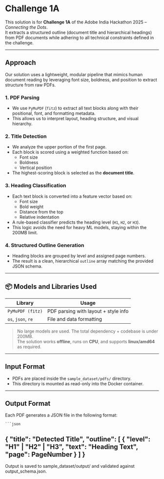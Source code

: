 # Challenge 1A

This solution is for **Challenge 1A** of the Adobe India Hackathon 2025 – *Connecting the Dots*.  
It extracts a structured outline (document title and hierarchical headings) from PDF documents while adhering to all technical constraints defined in the challenge.

---

## Approach

Our solution uses a lightweight, modular pipeline that mimics human document reading by leveraging font size, boldness, and position to extract structure from raw PDFs.

### 1. PDF Parsing

- We use `PyMuPDF` (`fitz`) to extract all text blocks along with their positional, font, and formatting metadata.
- This allows us to interpret layout, heading structure, and visual hierarchy.

### 2. Title Detection

- We analyze the upper portion of the first page.
- Each block is scored using a weighted function based on:
  - Font size
  - Boldness
  - Vertical position
- The highest-scoring block is selected as the **document title**.

### 3. Heading Classification

- Each text block is converted into a feature vector based on:
  - Font size
  - Bold weight
  - Distance from the top
  - Relative indentation
- A rule-based classifier predicts the heading level (`H1`, `H2`, or `H3`).
- This logic avoids the need for heavy ML models, staying within the 200MB limit.

### 4. Structured Outline Generation

- Heading blocks are grouped by level and assigned page numbers.
- The result is a clean, hierarchical `outline` array matching the provided JSON schema.

---

## 📦 Models and Libraries Used

| Library           | Usage                                |
|-------------------|---------------------------------------|
| `PyMuPDF (fitz)`  | PDF parsing with layout + style info |
| `os`, `json`, `re`| File and data formatting              |

> No large models are used. The total dependency + codebase is under 200MB.  
> The solution works **offline**, runs on **CPU**, and supports **linux/amd64** as required.

---

## Input Format

- PDFs are placed inside the `sample_dataset/pdfs/` directory.
- This directory is mounted as read-only into the Docker container.

---

## Output Format

Each PDF generates a JSON file in the following format:

    ```json
{
  "title": "Detected Title",
  "outline": [
    {
      "level": "H1" | "H2" | "H3",
      "text": "Heading Text",
      "page": PageNumber
    }
  ]
}
--- 

Output is saved to sample_dataset/output/ and validated against output_schema.json.
